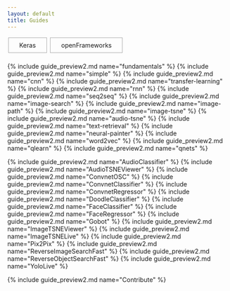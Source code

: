 ```yaml
---
layout: default
title: Guides
---
```


<style>
.project {
    width:280px;
    height:200px;
    margin:10px;
    padding:0px;
    position:relative;
    display:inline-block;
    text-align:left;
}

.overlay {
	width:100%;
    height:100%;
    position:absolute;
    top:0;
    left:0;
    display:inline-block;
    -webkit-box-sizing:border-box;
    -moz-box-sizing:border-box;
    box-sizing:border-box;
    color:white;
}

.overlay_title {
    font-size:1.25em;
    background:rgba(0,0,0,0.7);
    padding:7px;
}
/*
.overlay_description {
    font-size:1.1em;
    background:rgba(0,0,0,0.7);
    margin-top:0px;
    padding:4px;
    width: 100%;
    border-top: 1px solid rgba(255,255,255,0.45);
}*/
.overlay_summary {
    font-size:0.95em;
    background:rgba(0,0,0,0.7);
    display: none;
    margin-top:8px;
    /*padding:10px;*/
    width: 100%;
}
.project a:hover .overlay_summary {
    display:inline-block;
}
.overlay .overlay_summary li {
    padding:2px;
}



#platforms {
	margin-top:10px;
	margin-bottom:20px;
}
.platform {
	border: 1px solid #aaa;
	padding-bottom: 8px;
	padding-top: 8px;
	padding-left: 24px;
	padding-right: 24px;
	margin: 2px;
	display:inline-block;
}

</style>



<div id="platforms">
	<div class="platform">Keras</div>
	<div class="platform">openFrameworks</div>
</div>


{% include guide_preview2.md name="fundamentals" %}
{% include guide_preview2.md name="simple" %}
{% include guide_preview2.md name="cnn" %}
{% include guide_preview2.md name="transfer-learning" %}
{% include guide_preview2.md name="rnn" %}
{% include guide_preview2.md name="seq2seq" %}
{% include guide_preview2.md name="image-search" %}
{% include guide_preview2.md name="image-path" %}
{% include guide_preview2.md name="image-tsne" %}
{% include guide_preview2.md name="audio-tsne" %}
{% include guide_preview2.md name="text-retrieval" %}
{% include guide_preview2.md name="neural-painter" %}
{% include guide_preview2.md name="word2vec" %}
{% include guide_preview2.md name="qlearn" %}
{% include guide_preview2.md name="qnets" %}


{% include guide_preview2.md name="AudioClassifier" %}
{% include guide_preview2.md name="AudioTSNEViewer" %}
{% include guide_preview2.md name="ConvnetOSC" %}
{% include guide_preview2.md name="ConvnetClassifier" %}
{% include guide_preview2.md name="ConvnetRegressor" %}
{% include guide_preview2.md name="DoodleClassifier" %}
{% include guide_preview2.md name="FaceClassifier" %}
{% include guide_preview2.md name="FaceRegressor" %}
{% include guide_preview2.md name="Gobot" %}
{% include guide_preview2.md name="ImageTSNEViewer" %}
{% include guide_preview2.md name="ImageTSNELive" %}
{% include guide_preview2.md name="Pix2Pix" %}
{% include guide_preview2.md name="ReverseImageSearchFast" %}
{% include guide_preview2.md name="ReverseObjectSearchFast" %}
{% include guide_preview2.md name="YoloLive" %}


{% include guide_preview2.md name="Contribute" %}


